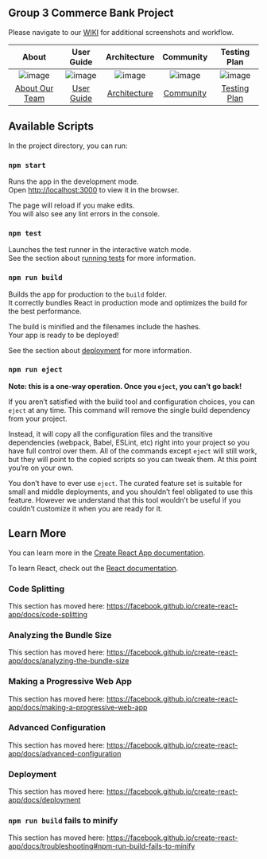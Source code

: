 ## Group 3 Commerce Bank Project

Please navigate to our [WIKI](https://github.com/umkc-cs-451-2020-spring/semester-project-group-3/wiki) for additional screenshots and workflow.

| About | User Guide | Architecture | Community | Testing Plan |
| :-----------:| :-----------: | :-----------: | :-----------: | :-----------: |
|![image](https://user-images.githubusercontent.com/37005498/78102181-51f98700-73af-11ea-96f7-68efc81ec436.png)|![image](https://user-images.githubusercontent.com/37005498/78102219-6a69a180-73af-11ea-995a-45cfde5d6f10.png)|![image](https://user-images.githubusercontent.com/37005498/78102241-7ce3db00-73af-11ea-9bfc-638ec6a6b5af.png)|![image](https://user-images.githubusercontent.com/37005498/78102288-a00e8a80-73af-11ea-959a-296a7c9f019b.png)|![image](https://user-images.githubusercontent.com/37005498/78102266-8ec57e00-73af-11ea-9859-4825e8df84c7.png)|
|[About Our Team ](https://github.com/umkc-cs-451-2020-spring/semester-project-group-3/wiki/About)|[User Guide](https://github.com/umkc-cs-451-2020-spring/semester-project-group-3/wiki/User-Guide)|[Architecture](https://github.com/umkc-cs-451-2020-spring/semester-project-group-3/wiki/Architecture)|[Community](https://github.com/umkc-cs-451-2020-spring/semester-project-group-3/wiki/Community)|[Testing Plan](https://github.com/umkc-cs-451-2020-spring/semester-project-group-3/wiki/Testing-Plan)|


## Available Scripts

In the project directory, you can run:

### `npm start`

Runs the app in the development mode.<br />
Open [http://localhost:3000](http://localhost:3000) to view it in the browser.

The page will reload if you make edits.<br />
You will also see any lint errors in the console.

### `npm test`

Launches the test runner in the interactive watch mode.<br />
See the section about [running tests](https://facebook.github.io/create-react-app/docs/running-tests) for more information.

### `npm run build`

Builds the app for production to the `build` folder.<br />
It correctly bundles React in production mode and optimizes the build for the best performance.

The build is minified and the filenames include the hashes.<br />
Your app is ready to be deployed!

See the section about [deployment](https://facebook.github.io/create-react-app/docs/deployment) for more information.

### `npm run eject`

**Note: this is a one-way operation. Once you `eject`, you can’t go back!**

If you aren’t satisfied with the build tool and configuration choices, you can `eject` at any time. This command will remove the single build dependency from your project.

Instead, it will copy all the configuration files and the transitive dependencies (webpack, Babel, ESLint, etc) right into your project so you have full control over them. All of the commands except `eject` will still work, but they will point to the copied scripts so you can tweak them. At this point you’re on your own.

You don’t have to ever use `eject`. The curated feature set is suitable for small and middle deployments, and you shouldn’t feel obligated to use this feature. However we understand that this tool wouldn’t be useful if you couldn’t customize it when you are ready for it.

## Learn More

You can learn more in the [Create React App documentation](https://facebook.github.io/create-react-app/docs/getting-started).

To learn React, check out the [React documentation](https://reactjs.org/).

### Code Splitting

This section has moved here: https://facebook.github.io/create-react-app/docs/code-splitting

### Analyzing the Bundle Size

This section has moved here: https://facebook.github.io/create-react-app/docs/analyzing-the-bundle-size

### Making a Progressive Web App

This section has moved here: https://facebook.github.io/create-react-app/docs/making-a-progressive-web-app

### Advanced Configuration

This section has moved here: https://facebook.github.io/create-react-app/docs/advanced-configuration

### Deployment

This section has moved here: https://facebook.github.io/create-react-app/docs/deployment

### `npm run build` fails to minify

This section has moved here: https://facebook.github.io/create-react-app/docs/troubleshooting#npm-run-build-fails-to-minify
